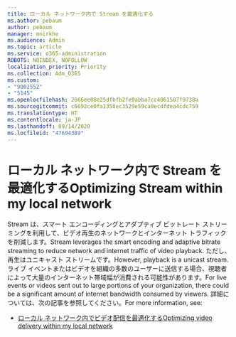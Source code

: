 ```yaml
---
title: ローカル ネットワーク内で Stream を最適化する
ms.author: pebaum
author: pebaum
manager: mnirkhe
ms.audience: Admin
ms.topic: article
ms.service: o365-administration
ROBOTS: NOINDEX, NOFOLLOW
localization_priority: Priority
ms.collection: Adm_O365
ms.custom:
- "9002552"
- "5145"
ms.openlocfilehash: 2666ee08e25dfbfb2fe9abba7cc4061587f9738a
ms.sourcegitcommit: c6692ce0fa1358ec3529e59ca0ecdfdea4cdc759
ms.translationtype: HT
ms.contentlocale: ja-JP
ms.lasthandoff: 09/14/2020
ms.locfileid: "47694389"
---
```

# <a name="optimizing-stream-within-my-local-network"></a><span data-ttu-id="74efc-102">ローカル ネットワーク内で Stream を最適化する</span><span class="sxs-lookup"><span data-stu-id="74efc-102">Optimizing Stream within my local network</span></span>

<span data-ttu-id="74efc-103">Stream は、スマート エンコーディングとアダプティブ ビットレート ストリーミングを利用して、ビデオ再生のネットワークとインターネット トラフィックを削減します。</span><span class="sxs-lookup"><span data-stu-id="74efc-103">Stream leverages the smart encoding and adaptive bitrate streaming to reduce network and internet traffic of video playback.</span></span> <span data-ttu-id="74efc-104">ただし、再生はユニキャスト ストリームです。</span><span class="sxs-lookup"><span data-stu-id="74efc-104">However, playback is a unicast stream.</span></span> <span data-ttu-id="74efc-105">ライブ イベントまたはビデオを組織の多数のユーザーに送信する場合、視聴者によって大量のインターネット帯域幅が消費される可能性があります。</span><span class="sxs-lookup"><span data-stu-id="74efc-105">For live events or videos sent out to large portions of your organization, there could be a significant amount of internet bandwidth consumed by viewers.</span></span> <span data-ttu-id="74efc-106">詳細については、次の記事を参照してください。</span><span class="sxs-lookup"><span data-stu-id="74efc-106">For more information, see:</span></span>

- [<span data-ttu-id="74efc-107">ローカル ネットワーク内でビデオ配信を最適化する</span><span class="sxs-lookup"><span data-stu-id="74efc-107">Optimizing video delivery within my local network</span></span>](https://docs.microsoft.com/stream/network-overview#optimizing-video-delivery-within-my-local-network)
